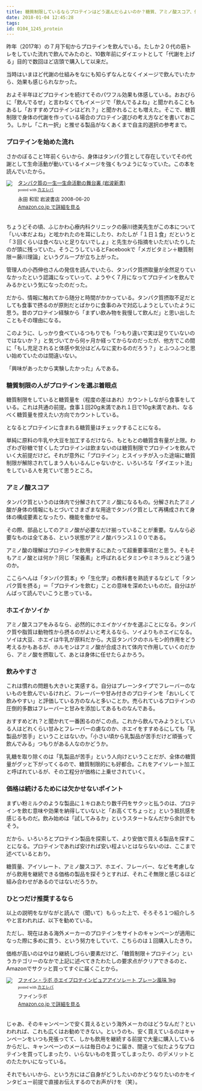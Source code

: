 ```yaml
---
title: 糖質制限しているならプロテインはどう選んだらよいのか？糖質、アミノ酸スコア、価格
date: 2018-01-04 12:45:28
tags:
id: 0104_1245_protein
---
```


昨年（2017年）の７月下旬からプロテインを飲んでいる。たしか２０代の筋トレをしていた流れで飲んでみたのと、10数年前にダイエットとして「代謝を上げる」目的で数回ほど店頭で購入して以来だ。<!--more-->

当時はいまほど代謝の仕組みをなにも知らずなんとなくイメージで飲んでいたから、効果も感じられなかった。

およそ半年ほどプロテインを続けてそのパワフル効果も体感している。おおぴらに「飲んでるぜ」と言わなくてもイメージで「飲んでるよね」と聞かれることもあるし「おすすめプロテインはどれ？」と聞かれることも増えた。そこで、糖質制限で身体の代謝を作っている場合のプロテイン選びの考え方などを書いておこう。しかし「これ一択」と推せる製品がなくあくまで自主的選択の参考まで。

### プロテインを始めた流れ

さかのぼること1年前くらいから、身体はタンパク質として存在していてその代謝として生命活動が動いているイメージを強くもつようになっていた。この本を読んでいたから。

<p></p>
<div class="kaerebalink-box" style="text-align:left;padding-bottom:20px;font-size:small;/zoom: 1;overflow: hidden;"><div class="kaerebalink-image" style="float:left;margin:0 15px 10px 0;"><a href="http://www.amazon.co.jp/exec/obidos/ASIN/400431139X/ujina-22/" target="_blank" ><img src="https://images-fe.ssl-images-amazon.com/images/I/41yj6zRd60L._SL160_.jpg" style="border: none;" /></a></div><div class="kaerebalink-info" style="line-height:120%;/zoom: 1;overflow: hidden;"><div class="kaerebalink-name" style="margin-bottom:10px;line-height:120%"><a href="http://www.amazon.co.jp/exec/obidos/ASIN/400431139X/ujina-22/" target="_blank" >タンパク質の一生―生命活動の舞台裏 (岩波新書)</a><div class="kaerebalink-powered-date" style="font-size:8pt;margin-top:5px;font-family:verdana;line-height:120%">posted with <a href="http://kaereba.com" rel="nofollow" target="_blank">カエレバ</a></div></div><div class="kaerebalink-detail" style="margin-bottom:5px;">永田 和宏 岩波書店 2008-06-20    </div><div class="kaerebalink-link" style="margin-top: 5px"><a href="http://www.amazon.co.jp/exec/obidos/ASIN/400431139X/ujina-22/" rel="nofollow" target="_blank">Amazon.co.jp で詳細を見る</a></div></div><div class="booklink-footer" style="clear: left"></div></div>


ちょうどその頃、ふじかわ心療内科クリニックの藤川徳美先生がこの本について「いい本だよね」と呟かれたのを耳にしたり、わたしが「１日１食」だというと「３回くらいは食べないと足りないでしょ」と先生から指摘をいただいたりしたのが頭に残っていた。そうこうしているとFacebookで「メガビタミン＋糖質制限＝藤川理論」というグループが立ち上がった。

管理人の小西伸也さんの発信を読んでいたら、タンパク質摂取量が全然足りていなかったという認識になっていって、ようやく７月になってプロテインを飲んでみるかという気になったのだった。

だから、情報に触れてから随分と時間がかかっている。タンパク質摂取不足だとしても食事で摂るのが原則だとばかりに食事のみで対応しようとしていたように思う。昔のプロテイン経験から「まずい飲み物を我慢して飲んだ」と思い出したこともその理由になる。

このように、しっかり食べているつもりでも「つもり違いで実は足りていないのではないか？」と気づいてから何ヶ月か経ってからなのだったが、他方でこの間に「もし充足されると体感や気分はどんなに変わるのだろう？」とふつふつと思い始めていたのは間違いない。

「興味があったから実験したかった」んである。

### 糖質制限の人がプロテインを選ぶ着眼点

糖質制限をしていると糖質量を（程度の差はあれ）カウントしながら食事をしている。これは共通の前提。食事１回20g未満であれ１日で10g未満であれ、なるべく糖質量を控えたい方向でカウントしている。

となるとプロテインに含まれる糖質量はチェックすることになる。

単純に原料の牛乳や大豆を加工するだけなら、もともとの糖質含有量が上限。わざわざ砂糖で甘くしたプロテインは飲まないのは糖質制限でプロテインを飲んでいく大前提だけど。それが意外に「プロテイン」とスイッチが入った途端に糖質制限が解除されてしまう人もいるんじゃないかと、いろいろな「ダイエット法」をしている人を見ていて思うところ。

### アミノ酸スコア

タンパク質というのは体内で分解されてアミノ酸になるもの。分解されたアミノ酸が身体の情報にもとづいてさまざまな用途でタンパク質として再構成されて身体の構成要素となったり、機能を働かせる。

その際、部品としてのアミノ酸が必要なだけ揃っていることが重要。なんなら必要なものは全てある、という状態がアミノ酸バランス１００である。

アミノ酸の理解はプロテインを飲用するにあたって超重要事項だと思う。そもそもアミノ酸とは何か？同じ「栄養素」と呼ばれるビタミンやミネラルとどう違うのか。

ここらへんは「タンパク質本」や「生化学」の教科書を熟読するなどして「タンパク質を摂る」＝「プロテインを飲む」ことの意味を深めたいものだ。自分はがんばって読んでいこうと思っている。

### ホエイかソイか

アミノ酸スコアをみるなら、必然的にホエイかソイかを選ぶことになる。タンパク質や脂質は動物性から摂るのがよいと考えるなら、ソイよりもホエイになる。ソイは大豆、ホエイは牛乳が原料だから。大豆タンパクのホルモン的作用をどう考えるかもあるが、ホルモンはアミノ酸が合成されて体内で作用していくのだから、アミノ酸を摂取して、あとは身体に任せたらよかろう。

### 飲みやすさ

これは慣れの問題も大きいと実感する。自分はプレーンタイプでフレーバーのないものを飲んでいるけれど、フレーバーや甘み付きのプロテインを「おいしくて飲みやすい」と評価している方のなんと多いことか。売られているプロテインの圧倒的多数はフレーバーと甘みを添加してあるものなんである。

おすすめどれ？と聞かれて一番困るのがこの点。これから飲んでみようとしている人はどれくらい甘みとフレーバーの虜なのか、ホエイをすすめるにしても「乳製品が苦手」ということはないか。「小さい頃から乳製品が苦手だけど頑張って飲んでみる」つもりがある人なのかどうか。

乳糖を取り除くのは「乳製品が苦手」という人向けということだが、全体の糖質量がグッと下がってくるので、糖質制限的にも好都合。これをアイソレート加工と呼ばれているが、その工程分が価格に上乗せされていく。

### 価格は続けるためには欠かせないポイント

まずい粉ミルクのような製品に１キロあたり数千円をサクッと払うのは、プロテインを飲む意味や効果を納得していないと「お高くてちょっと」という抵抗感を感じるものだ。飲み始めは「試してみるか」というスタートなんだから余計でもそう。

だから、いろいろとプロテイン製品を探索して、より安価で買える製品を探すことになる。プロテインであれば安ければ安い程よいとはならないのは、ここまで述べているとおり。

糖質量、アイソレート、アミノ酸スコア、ホエイ、フレーバー、などを考慮しながら飲用を継続できる価格の製品を探そうとすれば、それこそ無限と感じるほど組み合わせがあるのではないだろうか。

### ひとつだけ推奨するなら

以上の説明をながながと読んで（聞いて）もらった上で、そろそろ１つ紹介しろやと言われれば、以下を勧めている。

ただし、現在はある海外メーカーのプロテインをサイトのキャンペーンが適用になった際に多めに買う、という努力をしていて、こちらのは１回購入したきり。

価格が高いのはやはり継続しづらい要素だけど、「糖質制限＋プロテイン」というカテゴリーのなかで上記に述べてきたわたしの要求点がクリアできるのと、Amazonでサクッと買ってすぐに届くことから。

<p></p>
<div class="kaerebalink-box" style="text-align:left;padding-bottom:20px;font-size:small;/zoom: 1;overflow: hidden;"><div class="kaerebalink-image" style="float:left;margin:0 15px 10px 0;"><a href="http://www.amazon.co.jp/exec/obidos/ASIN/B000T1E6V4/ujina-22/" target="_blank" ><img src="https://images-fe.ssl-images-amazon.com/images/I/41akuBDfKFL._SL160_.jpg" style="border: none;" /></a></div><div class="kaerebalink-info" style="line-height:120%;/zoom: 1;overflow: hidden;"><div class="kaerebalink-name" style="margin-bottom:10px;line-height:120%"><a href="http://www.amazon.co.jp/exec/obidos/ASIN/B000T1E6V4/ujina-22/" target="_blank" >ファイン・ラボ ホエイプロテインピュアアイソレート プレーン風味 1kg</a><div class="kaerebalink-powered-date" style="font-size:8pt;margin-top:5px;font-family:verdana;line-height:120%">posted with <a href="http://kaereba.com" rel="nofollow" target="_blank">カエレバ</a></div></div><div class="kaerebalink-detail" style="margin-bottom:5px;"> ファインラボ     </div><div class="kaerebalink-link" style="margin-top: 5px"><a href="http://www.amazon.co.jp/exec/obidos/ASIN/B000T1E6V4/ujina-22/" rel="nofollow" target="_blank">Amazon.co.jp で詳細を見る</a></div></div><div class="booklink-footer" style="clear: left"></div></div>

じゃあ、そのキャンペーンで安く買えるという海外メーカのはどうなんだ？といわれれば、これも広くはお勧めできない。というのも、安く買えているのはキャンペーンをいつも見張ってて、しかも飲用を継続する前提で大量に購入しているからだし、キャンペーンのメールは毎日のように届き、間違って似たようなプロテインを買ってしまったり、いらないものを買ってしまったり、のデメリットとのたたかいになっている。

それでもいいから、という方にはご自身がどうしたいのかどうなりたいのかをインタビュー前提で直接お伝えするのでお声がけを（笑）。


















<p></p>
<script async src="//pagead2.googlesyndication.com/pagead/js/adsbygoogle.js"></script>
<!-- レスポンシブ -->
<ins class="adsbygoogle"
     style="display:block"
     data-ad-client="ca-pub-1326353612309906"
     data-ad-slot="9574351073"
     data-ad-format="auto"></ins>
<script>
(adsbygoogle = window.adsbygoogle || []).push({});
</script>